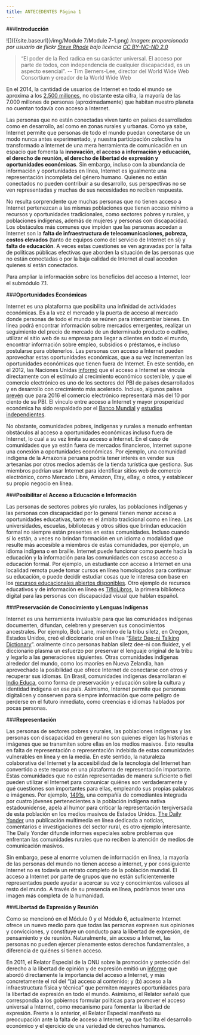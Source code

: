 ```yaml
---
title: ANTECEDENTES Página 1
---
```


###**Introducción**

![]({{site.baseurl}}/img/Module 7/Module 7-1.png)
*Imagen: proporcionada por usuario de flickr <a href="http://www.flickr.com/photos/steverhode/3183290111" target="_blank">Steve Rhode</a> bajo licencia <a href="https://creativecommons.org/licenses/by-nc-nd/2.0/" target="_blank">CC BY-NC-ND 2.0</a>*

>“El poder de la Red radica en su carácter universal. El acceso por parte de todos, con independencia de cualquier discapacidad, es un aspecto esencial”. -- Tim Berners-Lee, director del World Wide Web Consortium y
creador de la World Wide Web

En el 2014, la cantidad de usuarios de Internet en todo el mundo se aproxima a  los  <a href="http://www.internetlivestats.com/internet-users/" target="_blank">2.500 millones</a>, no obstante esta cifra, la mayoría de las 7.000 millones de personas (aproximadamente) que habitan nuestro planeta  no cuentan todavía con acceso a Internet. 

Las personas que no están conectadas viven tanto en países desarrollados como en desarrollo, así como en zonas rurales y urbanas. Como ya sabe, Internet permite que personas de todo el mundo puedan conectarse de un modo nunca antes experimentado, y nuestra participación colectiva ha transformado a Internet de una mera herramienta de comunicación en un espacio que fomenta la **innovación, el acceso a información y educación, el derecho de reunión, el derecho de libertad de expresión y oportunidades económicas**. Sin embargo, incluso con la abundancia de información y oportunidades en línea, Internet es igualmente una representación incompleta del género humano. Quienes no están conectados no pueden contribuir a su desarrollo, sus perspectivas no se ven representadas y muchas de sus necesidades no reciben respuesta. 

No resulta sorprendente que muchas personas que no tienen acceso a Internet pertenezcan a las mismas poblaciones que tienen acceso mínimo a recursos y oportunidades tradicionales, como sectores pobres y rurales, y poblaciones indígenas, además de mujeres y personas con discapacidad. Los obstáculos más comunes que impiden que las personas accedan a Internet son la **falta de infraestructura de telecomunicaciones, pobreza, costos elevados** (tanto de equipos como del servicio de Internet en sí) y **falta de educación**. A veces estas cuestiones se ven agravadas por la falta de políticas públicas efectivas que aborden la situación de las personas que no están conectadas o por la baja calidad de Internet al cual acceden quienes sí están conectados. 

Para ampliar la información sobre los beneficios del acceso a Internet, leer el submódulo 7.1.

###**Oportunidades Económicas**

Internet es una plataforma que posibilita una infinidad de actividades económicas. Es a la vez el mercado y la puerta de acceso al mercado donde personas de todo el mundo se reúnen para intercambiar bienes. En línea podrá encontrar información sobre mercados emergentes, realizar un seguimiento del precio de mercado de un determinado producto o cultivo, utilizar el sitio web de su empresa para llegar a clientes en todo el mundo, encontrar información sobre empleo, subsidios o préstamos, e incluso postularse para obtenerlos. Las personas con acceso a Internet pueden aprovechar estas oportunidades económicas, que a su vez incrementan las oportunidades económicas que tienen fuera de Internet. En este sentido, en  el 2012, las Naciones Unidas <a href="http://www.un.org/apps/news/story.asp?newsid=43459#.VOSzzVXF9ye" target="_blank">informó</a> que el acceso a Internet se vincula directamente con el estímulo al crecimiento económico sostenible, y que el comercio electrónico es uno de los sectores del PBI de países desarrollados y en desarrollo con crecimiento más acelerado. Incluso, algunos países <a href="http://www.statista.com/statistics/250703/forecast-of-internet-economy-as-percentage-of-gdp-in-g-20-countries/" target="_blank">prevén</a> que para 2016 el comercio electrónico representará más del 10 por ciento de su PBI. El vínculo entre acceso a Internet y mayor prosperidad económica ha sido respaldado por el <a href="http://web.worldbank.org/WBSITE/EXTERNAL/NEWS/0,,contentMDK:22231347~pagePK:34370~piPK:34424~theSitePK:4607,00.html" target="_blank">Banco Mundial</a> y <a href="http://www.mckinsey.com/insights/high_tech_telecoms_internet/internet_matters" target="_blank">estudios independientes</a>. 

No obstante, comunidades pobres, indígenas y rurales a menudo enfrentan obstáculos al acceso a oportunidades económicas incluso fuera de Internet, lo cual a su vez limita su acceso a Internet. En el caso de comunidades que ya están fuera de mercados financieros, Internet supone una conexión a oportunidades económicas. Por ejemplo, una comunidad indígena de la Amazonia peruana podría tener interés en vender sus artesanías por otros medios además de la tienda turística que gestiona. Sus miembros podrían usar Internet para identificar sitios web de comercio electrónico, como Mercado Libre, Amazon, Etsy, eBay, o otros, y establecer su propio negocio en línea.

###**Posibilitar el Acceso a Educación e Información**

Las personas de sectores pobres y/o rurales, las poblaciones indígenas y las personas con discapacidad por lo  general tienen menor acceso a oportunidades educativas, tanto en el ámbito tradicional como en línea. Las universidades, escuelas, bibliotecas y otros sitios que brindan educación formal no siempre están presentes en estas comunidades. Incluso cuando sí lo están, a veces no brindan formación en un idioma o modalidad que resulte más accesible a miembros de estas comunidades, por ejemplo, un idioma indígena o en braille. Internet puede funcionar como puente hacia la educación y la información para las comunidades con escaso acceso a educación formal. Por ejemplo, un estudiante con acceso a Internet en una localidad remota puede tomar cursos en línea homologados para continuar su educación, o puede decidir estudiar cosas que le interesa con base en los <a href="http://www.unesco.org/new/es/communication-and-information/access-to-knowledge/open-educational-resources/" target="_blank">recursos educacionales abiertos disponibles</a>. Otro ejemplo de recursos educativos y de información en línea es <a href="http://www.tiflolibros.com.ar/" target="_blank">TifloLibros</a>, la primera biblioteca digital para las personas con discapacidad visual que hablan español.

###**Preservación de Conocimiento y Lenguas Indígenas**

Internet es una herramienta invaluable para que las comunidades indígenas documenten, difundan, celebren y preserven sus conocimientos ancestrales. Por ejemplo, Bob Lane, miembro de la tribu siletz, en Oregon, Estados Unidos, creó el diccionario oral en línea “<a href="http://siletz.swarthmore.edu/?q=talking&fields=all&semantic_ids%5D." target="_blank">Siletz Dee-ni Talking Dictionary</a>”. oralmente cinco personas hablan siletz dee-ni con fluidez, y el diccionario plasma un esfuerzo por preservar el lenguaje original de la tribu y legarlo a las generaciones siguientes. Otras comunidades indígenas alrededor del mundo, como los maoríes en Nueva Zelandia, han aprovechado la posibilidad que ofrece Internet de conectarse con otros y recuperar sus idiomas. En Brasil, comunidades indígenas desarrollaran el <a href="http://www.indioeduca.org/" target="_blank">Indio Educa</a>, como forma de preservación y educación sobre la cultura y identidad indígena en ese país.  Asimismo, Internet permite que personas digitalicen y conserven para siempre información que corre peligro de perderse en el futuro inmediato, como creencias e idiomas hablados por pocas personas. 

###**Representación**

Las personas de sectores pobres y rurales, las poblaciones indígenas y las personas con discapacidad en general no son quienes eligen las historias e imágenes que se transmiten sobre ellas en los medios masivos. Esto resulta en falta de representación o representación indebida de estas comunidades vulnerables en línea y en la media. En este sentido, la naturaleza colaborativa del Internet y la accesibilidad de la tecnología del Internet han convertido a este recurso en una plataforma de representación importante. Estas comunidades que no están representadas de manera suficiente o fiel pueden utilizar el Internet para comunicar quiénes son verdaderamente y qué cuestiones son importantes para ellas, empleando sus propias palabras e imágenes. Por ejemplo, <a href="http://1491s.com/" target="_blank">1491s</a>, una compañía de comediantes integrada por cuatro jóvenes pertenecientes a la población indígena nativa estadounidense, apela al humor para criticar la representación tergiversada de esta población en los medios masivos de Estados Unidos. <a href="http://www.dailyyonder.com/" target="_blank">The Daily Yonder</a> una publicación multimedia en línea dedicada a noticias, comentarios e investigaciones del sector rural, es otro ejemplo interesante. The Daily Yonder difunde informes especiales sobre problemas que enfrentan las comunidades rurales que no reciben la atención de medios de comunicación masivos.

 Sin embargo, pese al enorme volumen de información en línea, la mayoría de las personas del mundo no tienen acceso a internet, y por consiguiente Internet no es todavía un retrato completo de la población mundial. El acceso a Internet por parte de grupos que no están suficientemente representados puede ayudar a acercar su voz y conocimientos valiosos al resto del mundo. A través de su presencia en línea, podríamos tener una imagen más completa de la humanidad.

###**Libertad de Expresión y Reunión** 

Como se mencionó en el Módulo 0 y el Módulo 6, actualmente Internet ofrece un nuevo medio para que todas las personas expresen sus opiniones y convicciones, y constituye un conducto para la libertad de expresión, de pensamiento y de reunión. Naturalmente, sin acceso a Internet, las personas no pueden ejercer plenamente estos derechos fundamentales, a diferencia de quiénes sí tienen acceso.

En 2011, el Relator Especial de la ONU sobre la promoción y protección del derecho a la libertad de opinión y de expresión emitió un <a href="http://daccess-dds-ny.un.org/doc/UNDOC/GEN/G11/132/04/PDF/G1113204.pdf?OpenElement" target="_blank">informe</a> que abordó directamente la importancia del acceso a Internet, y más concretamente el rol del “(a) acceso al contenido; y (b) acceso a la infraestructura física y técnica” que permiten mayores oportunidades para la libertad de expresión en todo el mundo.  Asimismo, el Relator señaló que correspondía a los gobiernos formular políticas para promover el acceso universal a Internet, como mecanismo para fomentar la libertad de expresión. Frente a lo anterior, el Relator Especial manifestó su preocupación ante la falta de acceso a Internet, ya que facilita el desarrollo económico y el ejercicio de una variedad de derechos humanos.
